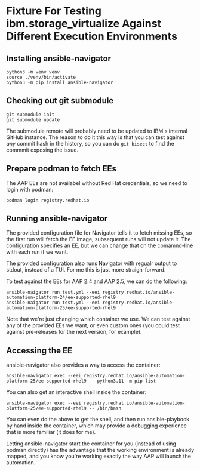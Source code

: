 # Fixture For Testing ibm.storage_virtualize Against Different Execution Environments

## Installing ansible-navigator

    python3 -m venv venv
    source ./venv/bin/activate
    python3 -m pip install ansible-navigator

## Checking out git submodule

    git submodule init
    git submodule update    

The submodule remote will probably need to be updated to IBM's internal GitHub
instance. The reason to do it this way is that you can test against *any* commit
hash in the history, so you can do `git bisect` to find the commmit exposing the
issue.

## Prepare podman to fetch EEs

The AAP EEs are not availabel without Red Hat credentials, so we need to
login with podman:

    podman login registry.redhat.io

## Running ansible-navigator

The provided configuration file for Navigator tells it to fetch missing EEs, so the first run
will fetch the EE image, subsequent runs will not update it.  The configuration specifies an
EE, but we can change that on the comamnd-line with each run if we want.

The provided configuration also runs Navigator with regualr output to stdout, instead
of a TUI. For me this is just more straigh-forward.

To test against the EEs for AAP 2.4 and AAP 2.5, we can do the following:

    ansible-naigator run test.yml --eei registry.redhat.io/ansible-automation-platform-24/ee-supported-rhel9
    ansible-naigator run test.yml --eei registry.redhat.io/ansible-automation-platform-25/ee-supported-rhel9

Note that we're just changing which container we use. We can test against any of the
provided EEs we want, or even custom ones (you could test against pre-releases for the
next version, for example).

## Accessing the EE

ansible-navigator also provides a way to access the container:

    ansible-navigator exec --eei registry.redhat.io/ansible-automation-platform-25/ee-supported-rhel9 -- python3.11 -m pip list

You can also get an interactive shell inside the container:

    ansible-navigator exec --eei registry.redhat.io/ansible-automation-platform-25/ee-supported-rhel9 -- /bin/bash

You can even do the above to get the shell, and then run ansible-playbook by hand
inside the container, which may provide a debugging experience that is more familiar
(it does for me).

Letting ansible-navigator start the container for you (instead of using podman directly)
has the advantage that the working environment is already mapped, and you know
you're working exactly the way AAP will launch the automation.
